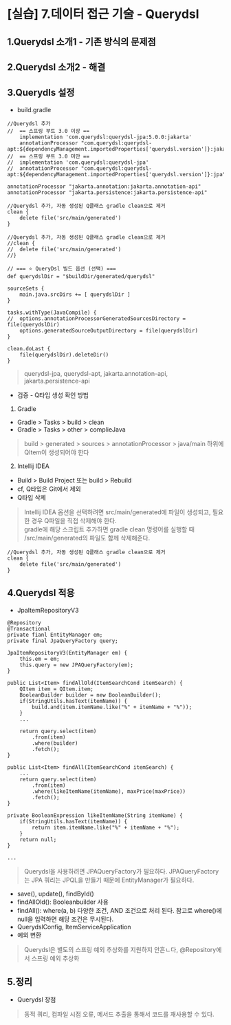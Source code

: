 # [실습] 7.데이터 접근 기술 - Querydsl
## 1.Querydsl 소개1 - 기존 방식의 문제점
## 2.Querydsl 소개2 - 해결
## 3.Querydls 설정
- build.gradle
```
//Querydsl 추가
//	== 스프링 부트 3.0 이상 ==
	implementation 'com.querydsl:querydsl-jpa:5.0.0:jakarta'
	annotationProcessor "com.querydsl:querydsl-apt:${dependencyManagement.importedProperties['querydsl.version']}:jakarta"
//	== 스프링 부트 3.0 미만 ==
//	implementation 'com.querydsl:querydsl-jpa'
//	annotationProcessor "com.querydsl:querydsl-apt:${dependencyManagement.importedProperties['querydsl.version']}:jpa"

annotationProcessor "jakarta.annotation:jakarta.annotation-api"
annotationProcessor "jakarta.persistence:jakarta.persistence-api"

//Querydsl 추가, 자동 생성된 Q클래스 gradle clean으로 제거
clean {
	delete file('src/main/generated')
}

//Querydsl 추가, 자동 생성된 Q클래스 gradle clean으로 제거
//clean {
//	delete file('src/main/generated')
//}

// === ⭐ QueryDsl 빌드 옵션 (선택) ===
def querydslDir = "$buildDir/generated/querydsl"

sourceSets {
	main.java.srcDirs += [ querydslDir ]
}

tasks.withType(JavaCompile) {
//	options.annotationProcessorGeneratedSourcesDirectory = file(querydslDir)
	options.generatedSourceOutputDirectory = file(querydslDir)
}

clean.doLast {
	file(querydslDir).deleteDir()
}
```
> querydsl-jpa, querydsl-apt, jakarta.annotation-api, jakarta.persistence-api
- 검증 - Q타입 생성 확인 방법
1. Gradle
- Gradle > Tasks > build > clean
- Gradle > Tasks > other > complieJava
> build > generated > sources > annotationProcessor > java/main 하위에 QItem이 생성되어야 한다
2. Intellij IDEA
- Build > Build Project 또는 build > Rebuild
- cf, Q타입은 Git에서 제외
- Q타입 삭제
> Intellij IDEA 옵션을 선택하려면 src/main/generated에 파일이 생성되고, 필요한 경우 Q파일을 직접 삭제해야 한다.  
gradle에 해당 스크립트 추가하면 gradle clean 명령어를 실행할 때 /src/main/generated의 파일도 함께 삭제해준다.
```
//Querydsl 추가, 자동 생성된 Q클래스 gradle clean으로 제거
clean {
	delete file('src/main/generated')
}
```

## 4.Querydsl 적용
- JpaItemRepositoryV3 
```
@Repository
@Transactional
private fianl EntityManager em;
private final JpaQueryFactory query;

JpaItemRepositoryV3(EntityManager em) {
	this.em = em;
	this.query = new JPAQueryFactory(em);
}

public List<Item> findAllOld(ItemSearchCond itemSearch) {
	QItem item = QItem.item;
	BooleanBuilder builder = new BooleanBuilder();
	if(StringUtils.hasText(itemName)) {
		build.and(item.itemName.like("%" + itemName + "%"));
	}
	...

	return query.select(item)
		.from(item)
		.where(builder)
		.fetch();
}

public List<Item> findAll(ItemSearchCond itemSearch) {
	...
	return query.select(item)
		.from(item)
		.where(likeItemName(itemName), maxPrice(maxPrice))
		.fetch();
}

private BooleanExpression likeItemName(String itemName) {
	if(StringUtils.hasText(itemName)) {
		return item.itemName.like("%" + itemName + "%");
	}
	return null;
}

...
```
> Querydsl을 사용하려면 JPAQueryFactory가 필요하다. JPAQueryFactory는 JPA 쿼리는 JPQL을 만들기 때문에 EntityManager가 필요하다.
- save(), update(), findById()
- findAllOld(): Booleanbuilder 사용
- findAll(): where(a, b) 다양한 조건, AND 조건으로 처리 된다. 참고로 where()에 null을 입력하면 해당 조건은 무시된다.
- QuerydslConfig, ItemServiceApplication
- 예외 변환
> Querydsl은 별도의 스프링 예외 추상화를 지원하지 안흔ㄴ다, @Repository에서 스프링 예외 추상화

## 5.정리
- Querydsl 장점
> 동적 쿼리, 컴파일 시점 오류, 메서드 추출을 통해서 코드를 재사용할 수 있다.